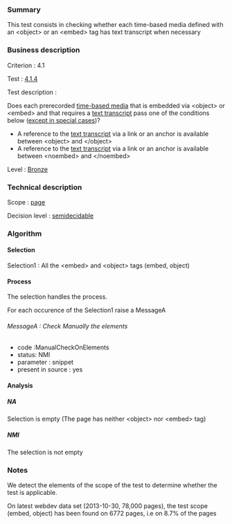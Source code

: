 ### Summary

This test consists in checking whether each time-based media defined
with an <object\> or an <embed\> tag has text transcript when necessary

### Business description

Criterion : 4.1

Test : [4.1.4](http://accessiweb.org/index.php/accessiweb-22-english-version.html#test-4-1-4)

Test description :

Does each prerecorded [time-based
media](index.php/glossary-76.html#mMediaTemp) that is embedded via
<object\> or <embed\> and that requires a [text
transcript](index.php/glossary-76.html#mTranscriptTextuel) pass one of
the conditions below ([except in special
cases](index.php/glossary-76.html#cpCrit4- "Special cases for criterion 4.1"))?

-   A reference to the [text
    transcript](index.php/glossary-76.html#mTranscriptTextuel) via a
    link or an anchor is available between <object\> and </object\>
-   A reference to the [text
    transcript](index.php/glossary-76.html#mTranscriptTextuel) via a
    link or an anchor is available between <noembed\> and </noembed\>

Level : [Bronze](/en/category/rules-design/accessiweb-11/level/bronze)

### Technical description

Scope : [page](/en/category/rules-design/accessiweb-11/scope/page)

Decision level :
[semidecidable](/en/category/rules-design/accessiweb-11/decision-level/semidecidable)

### Algorithm

#### Selection

Selection1 : All the <embed\> and <object\> tags (embed, object)

#### Process

The selection handles the process.

For each occurence of the Selection1 raise a MessageA

###### MessageA : Check Manually the elements

-   code :ManualCheckOnElements
-   status: NMI
-   parameter : snippet
-   present in source : yes

#### Analysis

##### NA

Selection is empty (The page has neither <object\> nor <embed\> tag)

##### NMI

The selection is not empty

### Notes

We detect the elements of the scope of the test to determine whether the
test is applicable.

On latest webdev data set (2013-10-30, 78,000 pages), the test scope
(embed, object) has been found on 6772 pages, i.e on 8.7% of the pages
